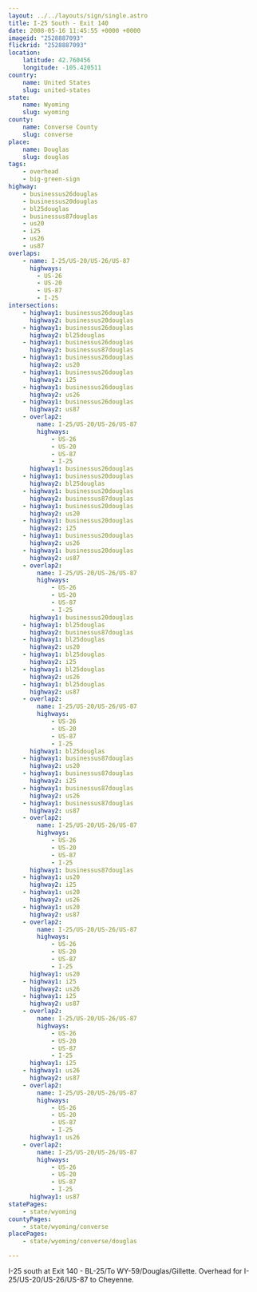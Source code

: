```yaml
---
layout: ../../layouts/sign/single.astro
title: I-25 South - Exit 140
date: 2008-05-16 11:45:55 +0000 +0000
imageid: "2528887093"
flickrid: "2528887093"
location:
    latitude: 42.760456
    longitude: -105.420511
country:
    name: United States
    slug: united-states
state:
    name: Wyoming
    slug: wyoming
county:
    name: Converse County
    slug: converse
place:
    name: Douglas
    slug: douglas
tags:
    - overhead
    - big-green-sign
highway:
    - businessus26douglas
    - businessus20douglas
    - bl25douglas
    - businessus87douglas
    - us20
    - i25
    - us26
    - us87
overlaps:
    - name: I-25/US-20/US-26/US-87
      highways:
        - US-26
        - US-20
        - US-87
        - I-25
intersections:
    - highway1: businessus26douglas
      highway2: businessus20douglas
    - highway1: businessus26douglas
      highway2: bl25douglas
    - highway1: businessus26douglas
      highway2: businessus87douglas
    - highway1: businessus26douglas
      highway2: us20
    - highway1: businessus26douglas
      highway2: i25
    - highway1: businessus26douglas
      highway2: us26
    - highway1: businessus26douglas
      highway2: us87
    - overlap2:
        name: I-25/US-20/US-26/US-87
        highways:
            - US-26
            - US-20
            - US-87
            - I-25
      highway1: businessus26douglas
    - highway1: businessus20douglas
      highway2: bl25douglas
    - highway1: businessus20douglas
      highway2: businessus87douglas
    - highway1: businessus20douglas
      highway2: us20
    - highway1: businessus20douglas
      highway2: i25
    - highway1: businessus20douglas
      highway2: us26
    - highway1: businessus20douglas
      highway2: us87
    - overlap2:
        name: I-25/US-20/US-26/US-87
        highways:
            - US-26
            - US-20
            - US-87
            - I-25
      highway1: businessus20douglas
    - highway1: bl25douglas
      highway2: businessus87douglas
    - highway1: bl25douglas
      highway2: us20
    - highway1: bl25douglas
      highway2: i25
    - highway1: bl25douglas
      highway2: us26
    - highway1: bl25douglas
      highway2: us87
    - overlap2:
        name: I-25/US-20/US-26/US-87
        highways:
            - US-26
            - US-20
            - US-87
            - I-25
      highway1: bl25douglas
    - highway1: businessus87douglas
      highway2: us20
    - highway1: businessus87douglas
      highway2: i25
    - highway1: businessus87douglas
      highway2: us26
    - highway1: businessus87douglas
      highway2: us87
    - overlap2:
        name: I-25/US-20/US-26/US-87
        highways:
            - US-26
            - US-20
            - US-87
            - I-25
      highway1: businessus87douglas
    - highway1: us20
      highway2: i25
    - highway1: us20
      highway2: us26
    - highway1: us20
      highway2: us87
    - overlap2:
        name: I-25/US-20/US-26/US-87
        highways:
            - US-26
            - US-20
            - US-87
            - I-25
      highway1: us20
    - highway1: i25
      highway2: us26
    - highway1: i25
      highway2: us87
    - overlap2:
        name: I-25/US-20/US-26/US-87
        highways:
            - US-26
            - US-20
            - US-87
            - I-25
      highway1: i25
    - highway1: us26
      highway2: us87
    - overlap2:
        name: I-25/US-20/US-26/US-87
        highways:
            - US-26
            - US-20
            - US-87
            - I-25
      highway1: us26
    - overlap2:
        name: I-25/US-20/US-26/US-87
        highways:
            - US-26
            - US-20
            - US-87
            - I-25
      highway1: us87
statePages:
    - state/wyoming
countyPages:
    - state/wyoming/converse
placePages:
    - state/wyoming/converse/douglas

---
```

I-25 south at Exit 140 - BL-25/To WY-59/Douglas/Gillette.  Overhead for I-25/US-20/US-26/US-87 to Cheyenne.